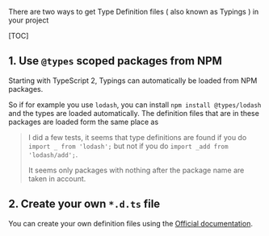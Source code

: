 There are two ways to get Type Definition files ( also known as Typings ) in your project

[TOC]

## 1. Use `@types` scoped packages from NPM

Starting with TypeScript 2, Typings can automatically be loaded from NPM packages.

So if for example you use `lodash`, you can install `npm install @types/lodash` and the types are loaded automatically.
The definition files that are in these packages are loaded form the same place as

> I did a few tests, it seems that type definitions are found if you do
> `import _ from 'lodash';` but not if you do `import _add from 'lodash/add';`.
>
> It seems only packages with nothing after the package name are taken in account.

## 2. Create your own `*.d.ts` file

You can create your own definition files using the [Official documentation](https://www.typescriptlang.org/docs/handbook/declaration-files/introduction.html).
